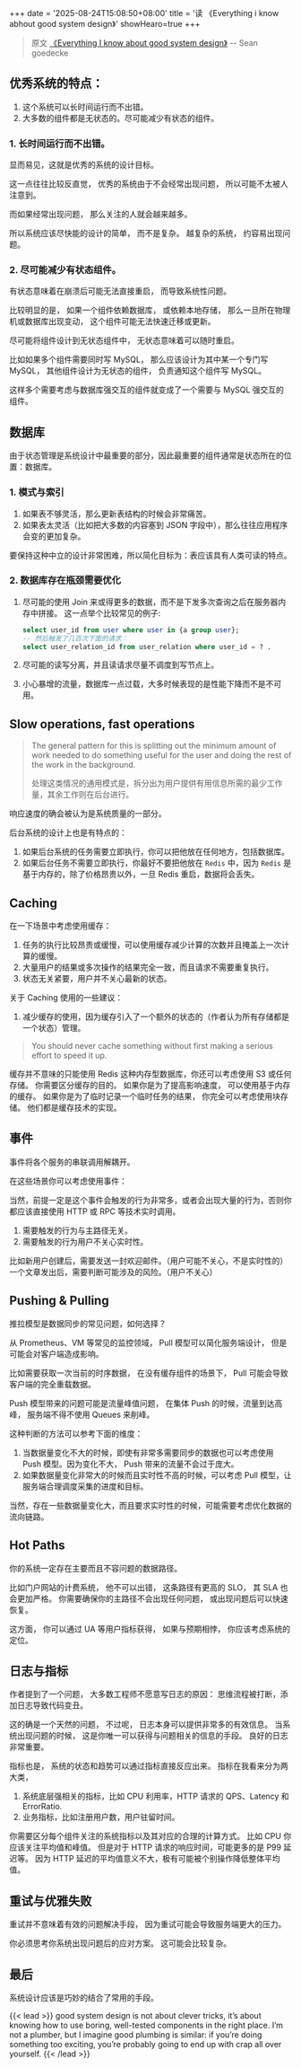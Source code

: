 +++
date = '2025-08-24T15:08:50+08:00'
title = '读 《Everything i know abhout good system design》'
showHearo=true
+++

> 原文 [《Everything I know about good system design》](https://www.seangoedecke.com/good-system-design/) -- Sean goedecke

## 优秀系统的特点：
1. 这个系统可以长时间运行而不出错。
2. 大多数的组件都是无状态的。尽可能减少有状态的组件。


### 1. 长时间运行而不出错。
显而易见，这就是优秀的系统的设计目标。

这一点往往比较反直觉，
优秀的系统由于不会经常出现问题，
所以可能不太被人注意到。

而如果经常出现问题，
那么关注的人就会越来越多。

所以系统应该尽快能的设计的简单，
而不是复杂。
越复杂的系统，
约容易出现问题。

### 2. 尽可能减少有状态组件。

有状态意味着在崩溃后可能无法直接重启，
而导致系统性问题。

比较明显的是，
如果一个组件依赖数据库，
或依赖本地存储，
那么一旦所在物理机或数据库出现变动，
这个组件可能无法快速迁移或更新。

尽可能将组件设计到无状态组件中，
无状态意味着可以随时重启。

比如如果多个组件需要同时写 MySQL，
那么应该设计为其中某一个专门写 MySQL，
其他组件设计为无状态的组件，
负责通知这个组件写 MySQL。

这样多个需要考虑与数据库强交互的组件就变成了一个需要与 MySQL 强交互的组件。

## 数据库
由于状态管理是系统设计中最重要的部分，因此最重要的组件通常是状态所在的位置：数据库。

### 1. 模式与索引

1. 如果表不够灵活，那么更新表结构的时候会非常痛苦。
2. 如果表太灵活（比如把大多数的内容塞到 JSON 字段中），那么往往应用程序会变的更加复杂。

要保持这种中立的设计非常困难，所以简化目标为：表应该具有人类可读的特点。

### 2. 数据库存在瓶颈需要优化
1. 尽可能的使用 Join 来或得更多的数据，而不是下发多次查询之后在服务器内存中拼接。
    这一点举个比较常见的例子:
    
    ```sql 
    select user_id from user where user in {a group user};
    -- 然后触发了几百次下面的请求：
    select user_relation_id from user_relation where user_id = ? .
    ```
2. 尽可能的读写分离，并且读请求尽量不调度到写节点上。
3. 小心暴增的流量，数据库一点过载，大多时候表现的是性能下降而不是不可用。

## Slow operations, fast operations

> The general pattern for this is splitting out the minimum amount of work needed to do something useful for the user and doing the rest of the work in the background.
>
> 处理这类情况的通用模式是，拆分出为用户提供有用信息所需的最少工作量，其余工作则在后台进行。

响应速度的确会被认为是系统质量的一部分。

后台系统的设计上也是有特点的：
1. 如果后台系统的任务需要立即执行，你可以把他放在任何地方，包括数据库。
2. 如果后台任务不需要立即执行，你最好不要把他放在 `Redis` 中，因为 `Redis` 是基于内存的，除了价格昂贵以外，一旦 Redis 重启，数据将会丢失。

## Caching

在一下场景中考虑使用缓存：
1. 任务的执行比较昂贵或缓慢，可以使用缓存减少计算的次数并且掩盖上一次计算的缓慢。
2. 大量用户的结果或多次操作的结果完全一致，而且请求不需要重复执行。
3. 状态无关紧要，用户并不关心最新的状态。

关于 Caching 使用的一些建议：
1. 减少缓存的使用，因为缓存引入了一个额外的状态的（作者认为所有存储都是一个状态）管理。

> You should never cache something without first making a serious effort to speed it up. 

缓存并不意味的只能使用 Redis 这种内存型数据库，你还可以考虑使用 S3 或任何存储。
你需要区分缓存的目的。
如果你是为了提高影响速度，
可以使用基于内存的缓存。
如果你是为了临时记录一个临时任务的结果，
你完全可以考虑使用块存储。
他们都是缓存技术的实现。

## 事件

事件将各个服务的串联调用解耦开。

在这些场景你可以考虑使用事件：

当然，前提一定是这个事件会触发的行为非常多，或者会出现大量的行为，否则你都应该直接使用 HTTP 或 RPC 等技术实时调用。
1. 需要触发的行为与主路径无关。
2. 需要触发的行为用户不关心实时性。

比如新用户创建后，需要发送一封欢迎邮件。（用户可能不关心，不是实时性的）
一个文章发出后，需要判断可能涉及的风险。（用户不关心）

## Pushing & Pulling

推拉模型是数据同步的常见问题，如何选择？

从 Prometheus、VM 等常见的监控领域，
Pull 模型可以简化服务端设计，
但是可能会对客户端造成影响。

比如需要获取一次当前的时序数据，
在没有缓存组件的场景下，
Pull 可能会导致客户端的完全重载数据。

Push 模型带来的问题可能是流量峰值问题，
在集体 Push 的时候，流量到达高峰，
服务端不得不使用 Queues 来削峰。

这种判断的方法可以参考下面的维度：
1. 当数据量变化不大的时候，即使有非常多需要同步的数据也可以考虑使用 Push 模型。因为变化不大， Push 带来的流量不会过于庞大。
2. 如果数据量变化非常大的时候而且实时性不高的时候，可以考虑 Pull 模型，让服务端合理调度采集的进度和目标。

当然，存在一些数据量变化大，而且要求实时性的时候，可能需要考虑优化数据的流向链路。

## Hot Paths

你的系统一定存在主要而且不容问题的数据路径。

比如门户网站的计费系统，
他不可以出错，
这条路径有更高的 SLO，
其 SLA 也会更加严格。
你需要确保你的主路径不会出现任何问题，
或出现问题后可以快速恢复。

这方面，
你可以通过 UA 等用户指标获得，
如果与预期相悖，
你应该考虑系统的定位。

## 日志与指标

作者提到了一个问题，
大多数工程师不愿意写日志的原因：
思维流程被打断，添加日志导致代码变丑。

这的确是一个天然的问题，
不过呢，
日志本身可以提供非常多的有效信息。
当系统出现问题的时候，
这是你唯一可以获得与问题相关的信息的手段。
良好的日志非常重要。

指标也是，
系统的状态和趋势可以通过指标直接反应出来。
指标在我看来分为两大类，
1. 系统底层强相关的指标，比如 CPU 利用率，HTTP 请求的 QPS、Latency 和 ErrorRatio.
2. 业务指标，比如注册用户数，用户驻留时间。

你需要区分每个组件关注的系统指标以及其对应的合理的计算方式。
比如 CPU 你应该关注平均值和峰值。
但是对于 HTTP 请求的响应时间，可能更多的是 P99 延迟等。
因为 HTTP 延迟的平均值意义不大，极有可能被个别操作降低整体平均值。

## 重试与优雅失败
重试并不意味着有效的问题解决手段，
因为重试可能会导致服务端更大的压力。

你必须思考你系统出现问题后的应对方案。
这可能会比较复杂。


## 最后

系统设计应该是巧妙的结合了常用的手段。

{{< lead >}}
good system design is not about clever tricks, it’s about knowing how to use boring, well-tested components in the right place. I’m not a plumber, but I imagine good plumbing is similar: if you’re doing something too exciting, you’re probably going to end up with crap all over yourself.
{{< /lead >}}